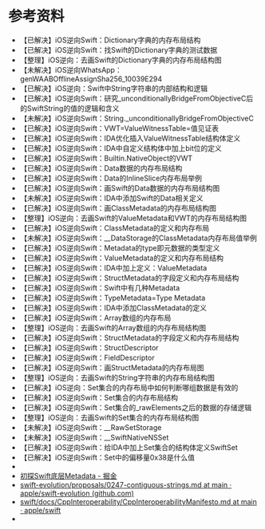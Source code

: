 # 参考资料

* 【已解决】iOS逆向Swift：Dictionary字典的内存布局结构
* 【已解决】iOS逆向Swift：找Swift的Dictionary字典的测试数据
* 【整理】iOS逆向：去画Swift的Dictionary字典的内存布局结构图
* 【未解决】iOS逆向WhatsApp：genWAABOfflineAssignSha256_10039E294
* 【已解决】iOS逆向：Swift中String字符串的内部结构和逻辑
* 【已解决】iOS逆向Swift：研究_unconditionallyBridgeFromObjectiveC后的SwiftString的值的逻辑和含义
* 【未解决】iOS逆向Swift：String._unconditionallyBridgeFromObjectiveC
* 【已解决】iOS逆向Swift：VWT=ValueWitnessTable=值见证表
* 【已解决】iOS逆向Swift：IDA优化插入ValueWitnessTable结构体定义
* 【已解决】iOS逆向Swift：IDA中自定义结构体中加上bit位的定义
* 【已解决】iOS逆向Swift：Builtin.NativeObject的VWT
* 【已解决】iOS逆向Swift：Data数据的内存布局结构
* 【已解决】iOS逆向Swift：Data的InlineSlice内存布局举例
* 【已解决】iOS逆向Swift：画Swift的Data数据的内存布局结构图
* 【未解决】iOS逆向Swift：IDA中添加Swift的Data相关定义
* 【已解决】iOS逆向Swift：画ClassMetadata的内存布局结构图
* 【整理】iOS逆向：去画Swift的ValueMetadata和VWT的内存布局结构图
* 【已解决】iOS逆向Swift：ClassMetadata的定义和内存布局
* 【未解决】iOS逆向Swift：__DataStorage的ClassMetadata内存布局值举例
* 【已解决】iOS逆向Swift：Metadata的type即元数据的类型定义
* 【已解决】iOS逆向Swift：ValueMetadata的定义和内存布局结构
* 【已解决】iOS逆向Swift：IDA中加上定义：ValueMetadata
* 【已解决】iOS逆向Swift：StructMetadata的字段定义和内存布局结构
* 【已解决】iOS逆向Swift：Swift中有几种Metadata
* 【已解决】iOS逆向Swift：TypeMetadata=Type Metadata
* 【已解决】iOS逆向Swift：IDA中添加ClassMetadata的定义
* 【已解决】iOS逆向Swift：Array数组的内存布局
* 【整理】iOS逆向：去画Swift的Array数组的内存布局结构图
* 【已解决】iOS逆向Swift：StructMetadata的字段定义和内存布局结构
* 【已解决】iOS逆向Swift：StructDescriptor
* 【已解决】iOS逆向Swift：FieldDescriptor
* 【已解决】iOS逆向Swift：画StructMetadata的内存布局图
* 【整理】iOS逆向：去画Swift的String字符串的内存布局结构图
* 【已解决】iOS逆向：Set集合的内存布局中如何判断哪组数据是有效的
* 【已解决】iOS逆向Swift：Set集合的内存布局结构
* 【已解决】iOS逆向Swift：Set集合的_rawElements之后的数据的存储逻辑
* 【整理】iOS逆向：去画Swift的Set集合的内存布局结构图
* 【未解决】iOS逆向Swift：__RawSetStorage
* 【未解决】iOS逆向Swift：__SwiftNativeNSSet
* 【已解决】iOS逆向Swift：给IDA中加上Set集合的结构体定义SwiftSet
* 【已解决】iOS逆向Swift：Set中的偏移量0x38是什么值
* 
* [初探Swift底层Metadata - 掘金](https://juejin.cn/post/6919034854159941645)
* [swift-evolution/proposals/0247-contiguous-strings.md at main · apple/swift-evolution (github.com)](https://github.com/apple/swift-evolution/blob/main/proposals/0247-contiguous-strings.md)
* [swift/docs/CppInteroperability/CppInteroperabilityManifesto.md at main · apple/swift](https://github.com/apple/swift/blob/main/docs/CppInteroperability/CppInteroperabilityManifesto.md)
* 